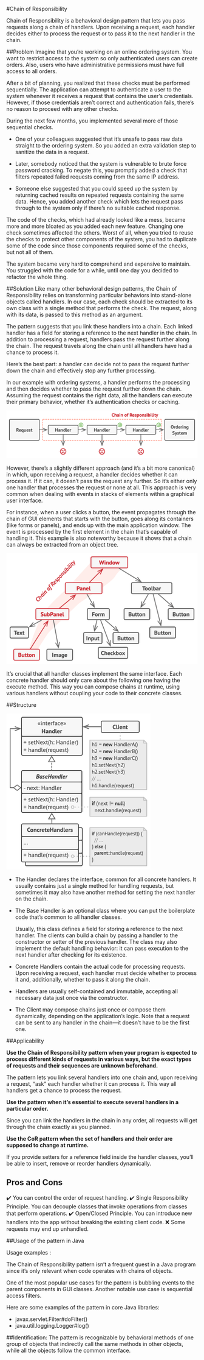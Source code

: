 #Chain of Responsibility

Chain of Responsibility is a behavioral design pattern that lets you pass requests along a chain of handlers. Upon receiving a request, each handler decides either to process the request or to pass it to the next handler in the chain.

##Problem
Imagine that you’re working on an online ordering system. You want to restrict access to the system so only authenticated users can create orders. Also, users who have administrative permissions must have full access to all orders.

After a bit of planning, you realized that these checks must be performed sequentially. The application can attempt to authenticate a user to the system whenever it receives a request that contains the user’s credentials. However, if those credentials aren’t correct and authentication fails, there’s no reason to proceed with any other checks.

During the next few months, you implemented several more of those sequential checks.

- One of your colleagues suggested that it’s unsafe to pass raw data straight to the ordering system. So you added an extra validation step to sanitize the data in a request.

- Later, somebody noticed that the system is vulnerable to brute force password cracking. To negate this, you promptly added a check that filters repeated failed requests coming from the same IP address.

- Someone else suggested that you could speed up the system by returning cached results on repeated requests containing the same data. Hence, you added another check which lets the request pass through to the system only if there’s no suitable cached response.

The code of the checks, which had already looked like a mess, became more and more bloated as you added each new feature. Changing one check sometimes affected the others. Worst of all, when you tried to reuse the checks to protect other components of the system, you had to duplicate some of the code since those components required some of the checks, but not all of them.

The system became very hard to comprehend and expensive to maintain. You struggled with the code for a while, until one day you decided to refactor the whole thing.

##Solution
Like many other behavioral design patterns, the Chain of Responsibility relies on transforming particular behaviors into stand-alone objects called handlers. In our case, each check should be extracted to its own class with a single method that performs the check. The request, along with its data, is passed to this method as an argument.

The pattern suggests that you link these handlers into a chain. Each linked handler has a field for storing a reference to the next handler in the chain. In addition to processing a request, handlers pass the request further along the chain. The request travels along the chain until all handlers have had a chance to process it.

Here’s the best part: a handler can decide not to pass the request further down the chain and effectively stop any further processing.

In our example with ordering systems, a handler performs the processing and then decides whether to pass the request further down the chain. Assuming the request contains the right data, all the handlers can execute their primary behavior, whether it’s authentication checks or caching.

![](../../../../../../resources/img/solution1-chain_of_responsability.png)

However, there’s a slightly different approach (and it’s a bit more canonical) in which, upon receiving a request, a handler decides whether it can process it. If it can, it doesn’t pass the request any further. So it’s either only one handler that processes the request or none at all. This approach is very common when dealing with events in stacks of elements within a graphical user interface.

For instance, when a user clicks a button, the event propagates through the chain of GUI elements that starts with the button, goes along its containers (like forms or panels), and ends up with the main application window. The event is processed by the first element in the chain that’s capable of handling it. This example is also noteworthy because it shows that a chain can always be extracted from an object tree.

![](../../../../../../resources/img/solution2-chain_of_responsability.png)

It’s crucial that all handler classes implement the same interface. Each concrete handler should only care about the following one having the execute method. This way you can compose chains at runtime, using various handlers without coupling your code to their concrete classes.

##Structure

![](../../../../../../resources/img/structure-chain-of-responsibility.png)


- The Handler declares the interface, common for all concrete handlers. It usually contains just a single method for handling requests, but sometimes it may also have another method for setting the next handler on the chain.

- The Base Handler is an optional class where you can put the boilerplate code that’s common to all handler classes.

    Usually, this class defines a field for storing a reference to the next handler. The clients can build a chain by passing a handler to the constructor or setter of the previous handler. The class may also implement the default handling behavior: it can pass execution to the next handler after checking for its existence.

- Concrete Handlers contain the actual code for processing requests. Upon receiving a request, each handler must decide whether to process it and, additionally, whether to pass it along the chain.

- Handlers are usually self-contained and immutable, accepting all necessary data just once via the constructor.

- The Client may compose chains just once or compose them dynamically, depending on the application’s logic. Note that a request can be sent to any handler in the chain—it doesn’t have to be the first one.

##Applicability

**Use the Chain of Responsibility pattern when your program is expected to process different kinds of requests in various ways, but the exact types of requests and their sequences are unknown beforehand.**

The pattern lets you link several handlers into one chain and, upon receiving a request, “ask” each handler whether it can process it. This way all handlers get a chance to process the request.

**Use the pattern when it’s essential to execute several handlers in a particular order.**

Since you can link the handlers in the chain in any order, all requests will get through the chain exactly as you planned.

**Use the CoR pattern when the set of handlers and their order are supposed to change at runtime.**

If you provide setters for a reference field inside the handler classes, you’ll be able to insert, remove or reorder handlers dynamically.

## Pros and Cons

:heavy_check_mark: You can control the order of request handling.
:heavy_check_mark: Single Responsibility Principle. You can decouple classes that invoke operations from classes that perform operations.
:heavy_check_mark: Open/Closed Principle. You can introduce new handlers into the app without breaking the existing client code.
:x: Some requests may end up unhandled.

##Usage of the pattern in Java

Usage examples :

The Chain of Responsibility pattern isn’t a frequent guest in a Java program since it’s only relevant when code operates with chains of objects.

One of the most popular use cases for the pattern is bubbling events to the parent components in GUI classes. Another notable use case is sequential access filters.

Here are some examples of the pattern in core Java libraries:

- javax.servlet.Filter#doFilter()
- java.util.logging.Logger#log()

##Identification: 
The pattern is recognizable by behavioral methods of one group of objects that indirectly call the same methods in other objects, while all the objects follow the common interface.